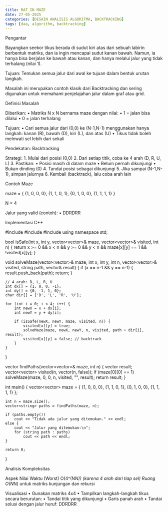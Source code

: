 ```yaml
---
title: RAT IN MAZE
date: 27-05-2025
categories: [DESAIN ANALISIS ALGORITMA, BACKTRACKING]
tags: [daa, algorithm, backtracking]
---
```

Pengantar

Bayangkan seekor tikus berada di sudut kiri atas dari sebuah labirin berbentuk matriks, dan ia ingin mencapai sudut kanan bawah. Namun, ia hanya bisa berjalan ke bawah atau kanan, dan hanya melalui jalur yang tidak terhalang (nilai 1).

Tujuan: Temukan semua jalur dari awal ke tujuan dalam bentuk urutan langkah.

Masalah ini merupakan contoh klasik dari Backtracking dan sering digunakan untuk memahami penjelajahan jalur dalam graf atau grid.

Definisi Masalah

Diberikan:
	•	Matriks N x N bernama maze dengan nilai:
	•	1 = jalan bisa dilalui
	•	0 = jalan terhalang

Tujuan:
	•	Cari semua jalur dari (0,0) ke (N-1,N-1) menggunakan hanya langkah: kanan (R), bawah (D), kiri (L), dan atas (U)
	•	Tikus tidak boleh melewati sel lebih dari sekali

Pendekatan: Backtracking

Strategi:
	1.	Mulai dari posisi (0,0)
	2.	Dari setiap titik, coba ke 4 arah (D, R, U, L)
	3.	Pastikan:
	•	Posisi masih di dalam maze
	•	Belum pernah dikunjungi
	•	Bukan dinding (0)
	4.	Tandai posisi sebagai dikunjungi
	5.	Jika sampai (N-1,N-1), simpan jalurnya
	6.	Kembali (backtrack), lalu coba arah lain

Contoh Maze

maze = { {1, 0, 0, 0},
         {1, 1, 0, 1},
         {0, 1, 0, 0},
         {1, 1, 1, 1} }

N = 4

Jalur yang valid (contoh):
	•	DDRDRR

Implementasi C++

#include <iostream>
#include <vector>
#include <string>
using namespace std;

bool isSafe(int x, int y, vector<vector<int>>& maze, vector<vector<bool>>& visited, int n) {
    return x >= 0 && x < n && y >= 0 && y < n &&
           maze[x][y] == 1 && !visited[x][y];
}

void solveMaze(vector<vector<int>>& maze, int x, int y, int n,
               vector<vector<bool>>& visited, string path, vector<string>& result) {
    if (x == n-1 && y == n-1) {
        result.push_back(path);
        return;
    }

    // 4 arah: D, L, R, U
    int dx[] = {1, 0, 0, -1};
    int dy[] = {0, -1, 1, 0};
    char dir[] = {'D', 'L', 'R', 'U'};

    for (int i = 0; i < 4; i++) {
        int newX = x + dx[i];
        int newY = y + dy[i];

        if (isSafe(newX, newY, maze, visited, n)) {
            visited[x][y] = true;
            solveMaze(maze, newX, newY, n, visited, path + dir[i], result);
            visited[x][y] = false; // backtrack
        }
    }
}

vector<string> findPaths(vector<vector<int>>& maze, int n) {
    vector<string> result;
    vector<vector<bool>> visited(n, vector<bool>(n, false));
    if (maze[0][0] == 1)
        solveMaze(maze, 0, 0, n, visited, "", result);
    return result;
}

int main() {
    vector<vector<int>> maze = { {1, 0, 0, 0},
                                 {1, 1, 0, 1},
                                 {0, 1, 0, 0},
                                 {1, 1, 1, 1} };

    int n = maze.size();
    vector<string> paths = findPaths(maze, n);

    if (paths.empty())
        cout << "Tidak ada jalur yang ditemukan." << endl;
    else {
        cout << "Jalur yang ditemukan:\n";
        for (string path : paths)
            cout << path << endl;
    }

    return 0;
}

Analisis Kompleksitas

Aspek	Nilai
Waktu (Worst)	O(4^(N*N)) (karena 4 arah dari tiap sel)
Ruang	O(N*N) untuk matriks kunjungan dan rekursi

Visualisasi
	•	Gunakan matriks 4x4
	•	Tampilkan langkah-langkah tikus secara berurutan:
	•	Tandai titik yang dikunjungi
	•	Garis panah arah
	•	Tandai solusi dengan jalur huruf: DDRDRR

